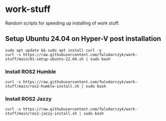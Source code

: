 # work-stuff
Random scripts for speeding up installing of work stuff.

## Setup Ubuntu 24.04 on Hyper-V post installation
`sudo apt update && sudo apt install curl -y`  
`curl -s https://raw.githubusercontent.com/fwlodarczyk/work-stuff/main/01-setup-ubuntu-22.04.sh | sudo bash`

### Install ROS2 Humble
`curl -s https://raw.githubusercontent.com/fwlodarczyk/work-stuff/main/ros2-humble-install.sh | sudo bash`

### Install ROS2 Jazzy
`curl -s https://raw.githubusercontent.com/fwlodarczyk/work-stuff/main/ros2-jazzy-install.sh | sudo bash`
